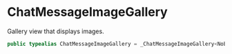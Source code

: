 # ChatMessageImageGallery

Gallery view that displays images.

``` swift
public typealias ChatMessageImageGallery = _ChatMessageImageGallery<NoExtraData>
```
